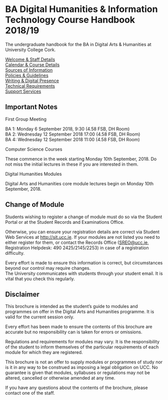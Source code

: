 # BA Digital Humanities & Information Technology Course Handbook 2018/19

The undergraduate handbook for the BA in Digital Arts &amp; Humanities at University College Cork.

[Welcome & Staff Details](Welcome.md)  
[Calendar & Course Details](Calendar.md)    
[Sources of Information](Information.md)  
[Policies & Guidelines](Policies.md)  
[Writing & Digital Presence](Writing.md)  
[Technical Requirements](Technical.md)  
[Support Services](Support.md)  

## Important Notes

First Group Meeting

BA 1: Monday 6 September 2018, 9:30 (4.58 FSB, DH Room)  
BA 2: Wednesday 12 September 2018 17:00 (4.58 FSB, DH Room)  
BA 4: Wednesday 12 September 2018 11:00 (4.58 FSB, DH Room)

Computer Science Courses

These commence in the week starting Monday 10th September, 2018. Do not miss the initial lectures in these if you are interested in them.

Digital Humanities Modules

Digital Arts and Humanities core module lectures begin on Monday 10th September, 2018.

## Change of Module

Students wishing to register a change of module must do so via the Student Portal or at the Student Records and Examinations Office.

Otherwise, you can ensure your registration details are correct via Student Web Services at http://sit.ucc.ie. If your modules are not listed you need to either register for them, or contact the Records Office (SREO@ucc.ie, Registration Helpdesk: 490 2425/2145/2253) in case of a registration difficulty.

Every effort is made to ensure this information is correct, but circumstances beyond our control may require changes.  
The University communicates with students through your student email. It is vital that you check this regularly.

## Disclaimer

This brochure is intended as the student’s guide to modules and programmes on offer in the Digital Arts and Humanities programme. It is valid for the current session only.

Every effort has been made to ensure the contents of this brochure are accurate but no responsibility can is taken for errors or omissions.

Regulations and requirements for modules may vary. It is the responsibility of the student to inform themselves of the particular requirements of each module for which they are registered.

This brochure is not an offer to supply modules or programmes of study nor is it in any way to be construed as imposing a legal obligation on UCC. No guarantee is given that modules, syllabuses or regulations may not be altered, cancelled or otherwise amended at any time.

If you have any questions about the contents of the brochure, please contact one of the staff.
